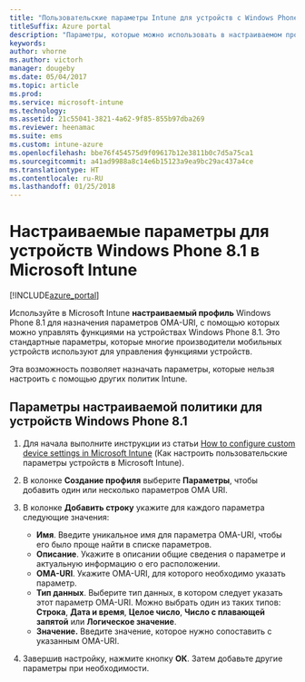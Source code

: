 ```yaml
---
title: "Пользовательские параметры Intune для устройств с Windows Phone 8.1"
titleSuffix: Azure portal
description: "Параметры, которые можно использовать в настраиваемом профиле Windows Phone 8.1.\""
keywords: 
author: vhorne
ms.author: victorh
manager: dougeby
ms.date: 05/04/2017
ms.topic: article
ms.prod: 
ms.service: microsoft-intune
ms.technology: 
ms.assetid: 21c55041-3821-4a62-9f85-855b97dba269
ms.reviewer: heenamac
ms.suite: ems
ms.custom: intune-azure
ms.openlocfilehash: bbe76f454575d9f09617b12e3811b0c7d5a75ca1
ms.sourcegitcommit: a41ad9988a8c14e6b15123a9ea9bc29ac437a4ce
ms.translationtype: HT
ms.contentlocale: ru-RU
ms.lasthandoff: 01/25/2018
---
```

# <a name="custom-settings-for-windows-phone-81-devices-in-microsoft-intune"></a>Настраиваемые параметры для устройств Windows Phone 8.1 в Microsoft Intune

[!INCLUDE[azure_portal](./includes/azure_portal.md)]

Используйте в Microsoft Intune **настраиваемый профиль** Windows Phone 8.1 для назначения параметров OMA-URI, с помощью которых можно управлять функциями на устройствах Windows Phone 8.1. Это стандартные параметры, которые многие производители мобильных устройств используют для управления функциями устройств.

Эта возможность позволяет назначать параметры, которые нельзя настроить с помощью других политик Intune.

## <a name="custom-policy-settings-for-windows-phone-81-devices"></a>Параметры настраиваемой политики для устройств Windows Phone 8.1

1. Для начала выполните инструкции из статьи [How to configure custom device settings in Microsoft Intune](custom-settings-configure.md) (Как настроить пользовательские параметры устройств в Microsoft Intune).
2. В колонке **Создание профиля** выберите **Параметры**, чтобы добавить один или несколько параметров OMA URI.
3. В колонке **Добавить строку** укажите для каждого параметра следующие значения:
    - **Имя**. Введите уникальное имя для параметра OMA-URI, чтобы его было проще найти в списке параметров.
    - **Описание**. Укажите в описании общие сведения о параметре и актуальную информацию о его расположении.
    - **OMA-URI**. Укажите OMA-URI, для которого необходимо указать параметр.
    - **Тип данных**. Выберите тип данных, в котором следует указать этот параметр OMA-URI. Можно выбрать один из таких типов: **Строка**, **Дата и время**, **Целое число**, **Число с плавающей запятой** или **Логическое значение**.
    - **Значение.** Введите значение, которое нужно сопоставить с указанным OMA-URI.

4. Завершив настройку, нажмите кнопку **ОК**. Затем добавьте другие параметры при необходимости.
